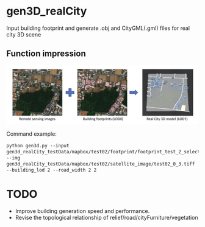 # gen3D_realCity
Input building footprint and generate .obj and CityGML(.gml) files for real city 3D scene



Function impression
----------------
![Function impression](./res_example/total_image_3.png)

Command example:
```
python gen3d.py --input gen3d_realCity_testData/mapbox/test02/footprint/footprint_test_2_selected.geojson --img gen3d_realCity_testData/mapbox/test02/satellite_image/test02_0_3.tiff --building_lod 2 --road_width 2 2
```

# TODO

- Improve building generation speed and performance.
- Revise the topological relationship of relief/road/cityFurniture/vegetation
